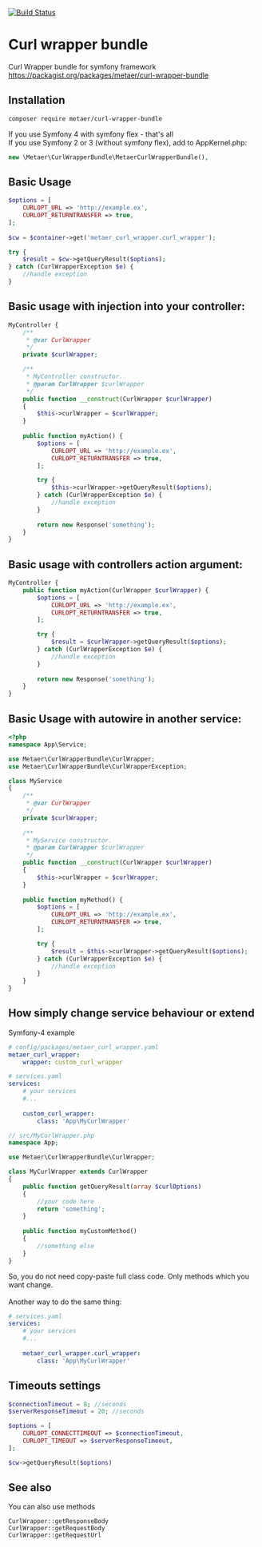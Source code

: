 [![Build Status](https://travis-ci.org/metaer/curl-wrapper-bundle.png?branch=master)](https://travis-ci.org/metaer/curl-wrapper-bundle)

Curl wrapper bundle
===
Curl Wrapper bundle for symfony framework<br>
https://packagist.org/packages/metaer/curl-wrapper-bundle

Installation
---
``` sh
composer require metaer/curl-wrapper-bundle
```

If you use Symfony 4 with symfony flex - that's all</br>
If you use Symfony 2 or 3 (without symfony flex), add to AppKernel.php:
``` php 
new \Metaer\CurlWrapperBundle\MetaerCurlWrapperBundle(),
```


Basic Usage
---
``` php
$options = [
    CURLOPT_URL => 'http://example.ex',
    CURLOPT_RETURNTRANSFER => true,
];
        
$cw = $container->get('metaer_curl_wrapper.curl_wrapper');

try {
    $result = $cw->getQueryResult($options);
} catch (CurlWrapperException $e) {
    //handle exception
}
```

Basic usage with injection into your controller:
---
``` php
MyController {
    /**
     * @var CurlWrapper
     */
    private $curlWrapper;

    /**
     * MyController constructor.
     * @param CurlWrapper $curlWrapper
     */
    public function __construct(CurlWrapper $curlWrapper)
    {
        $this->curlWrapper = $curlWrapper;
    }
    
    public function myAction() {    
        $options = [
            CURLOPT_URL => 'http://example.ex',
            CURLOPT_RETURNTRANSFER => true,
        ];

        try {
            $this->curlWrapper->getQueryResult($options);
        } catch (CurlWrapperException $e) {
            //handle exception
        }
        
        return new Response('something');
    }
}
```

Basic usage with controllers action argument:
---
``` php
MyController {
    public function myAction(CurlWrapper $curlWrapper) {    
        $options = [
            CURLOPT_URL => 'http://example.ex',
            CURLOPT_RETURNTRANSFER => true,
        ];

        try {
            $result = $curlWrapper->getQueryResult($options);
        } catch (CurlWrapperException $e) {
            //handle exception
        }
        
        return new Response('something');
    }
}
```

Basic Usage with autowire in another service:
---
``` php
<?php
namespace App\Service;

use Metaer\CurlWrapperBundle\CurlWrapper;
use Metaer\CurlWrapperBundle\CurlWrapperException;

class MyService
{
    /**
     * @var CurlWrapper
     */
    private $curlWrapper;
    
    /**
     * MyService constructor.
     * @param CurlWrapper $curlWrapper
     */
    public function __construct(CurlWrapper $curlWrapper)
    {
        $this->curlWrapper = $curlWrapper;
    }
    
    public function myMethod() {    
        $options = [
            CURLOPT_URL => 'http://example.ex',
            CURLOPT_RETURNTRANSFER => true,
        ];

        try {
            $result = $this->curlWrapper->getQueryResult($options);
        } catch (CurlWrapperException $e) {
            //handle exception
        }
    }
}
```

How simply change service behaviour or extend
---
Symfony-4 example
``` yaml
# config/packages/metaer_curl_wrapper.yaml
metaer_curl_wrapper:
    wrapper: custom_curl_wrapper
```
``` yaml
# services.yaml
services:
    # your services
    #...
    
    custom_curl_wrapper:
        class: 'App\MyCurlWrapper'
```
``` php
// src/MyCurlWrapper.php
namespace App;

use Metaer\CurlWrapperBundle\CurlWrapper;

class MyCurlWrapper extends CurlWrapper
{
    public function getQueryResult(array $curlOptions)
    {
        //your code here
        return 'something';
    }
    
    public function myCustomMethod()
    {
        //something else
    }
}
```

So, you do not need copy-paste full class code. Only methods which you want change.</br></br>
Another way to do the same thing:

``` yaml
# services.yaml
services:
    # your services
    #...
    
    metaer_curl_wrapper.curl_wrapper:
        class: 'App\MyCurlWrapper'
```

Timeouts settings
---
```php
$connectionTimeout = 8; //seconds
$serverResponseTimeout = 20; //seconds

$options = [
    CURLOPT_CONNECTTIMEOUT => $connectionTimeout,
    CURLOPT_TIMEOUT => $serverResponseTimeout,
];

$cw->getQueryResult($options)
```
See also
---
You can also use methods
```
CurlWrapper::getResponseBody
CurlWrapper::getRequestBody
CurlWrapper::getRequestUrl
```
